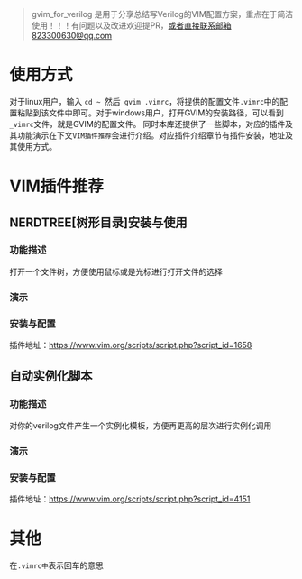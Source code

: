 > gvim_for_verilog 是用于分享总结写Verilog的VIM配置方案，重点在于简洁使用！！！有问题以及改进欢迎提PR，或者直接联系邮箱823300630@qq.com

# 使用方式

对于linux用户，输入 `cd ~ `然后` gvim .vimrc`，将提供的配置文件`.vimrc`中的配置粘贴到该文件中即可。对于windows用户，打开GVIM的安装路径，可以看到`_vimrc`文件，就是GVIM的配置文件。
同时本库还提供了一些脚本，对应的插件及其功能演示在下文`VIM插件推荐`会进行介绍。对应插件介绍章节有插件安装，地址及其使用方式。

# VIM插件推荐

## NERDTREE[树形目录]安装与使用
### 功能描述
打开一个文件树，方便使用鼠标或是光标进行打开文件的选择
### 演示

### 安装与配置
插件地址：https://www.vim.org/scripts/script.php?script_id=1658

## 自动实例化脚本
### 功能描述
对你的verilog文件产生一个实例化模板，方便再更高的层次进行实例化调用
### 演示

### 安装与配置

插件地址：https://www.vim.org/scripts/script.php?script_id=4151

# 其他

在`.vimrc中`<cr>表示回车的意思
